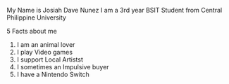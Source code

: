 My Name is Josiah Dave Nunez I am a 3rd year BSIT Student from Central Philippine University

5 Facts about me
1. I am an animal lover
2. I play Video games
3. I support Local Artistst
4. I sometimes an Impulsive buyer
5. I have a Nintendo Switch
